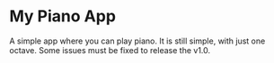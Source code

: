 # My Piano App

A simple app where you can play piano. It is still simple, with just one octave. Some issues must be fixed to release the v1.0.
